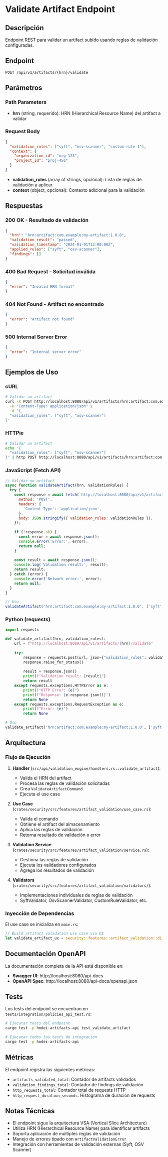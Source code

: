 # Validate Artifact Endpoint

## Descripción

Endpoint REST para validar un artifact subido usando reglas de validación configuradas.

## Endpoint

```
POST /api/v1/artifacts/{hrn}/validate
```

## Parámetros

### Path Parameters

- **hrn** (string, requerido): HRN (Hierarchical Resource Name) del artifact a validar

### Request Body

```json
{
  "validation_rules": ["syft", "osv-scanner", "custom-rule-1"],
  "context": {
    "organization_id": "org-123",
    "project_id": "proj-456"
  }
}
```

- **validation_rules** (array of strings, opcional): Lista de reglas de validación a aplicar
- **context** (object, opcional): Contexto adicional para la validación

## Respuestas

### 200 OK - Resultado de validación

```json
{
  "hrn": "hrn:artifact:com.example:my-artifact:1.0.0",
  "validation_result": "passed",
  "validation_timestamp": "2024-01-01T12:00:00Z",
  "applied_rules": ["syft", "osv-scanner"],
  "findings": []
}
```

### 400 Bad Request - Solicitud inválida

```json
{
  "error": "Invalid HRN format"
}
```

### 404 Not Found - Artifact no encontrado

```json
{
  "error": "Artifact not found"
}
```

### 500 Internal Server Error

```json
{
  "error": "Internal server error"
}
```

## Ejemplos de Uso

### cURL

```bash
# Validar un artifact
curl -X POST http://localhost:8080/api/v1/artifacts/hrn:artifact:com.example:my-artifact:1.0.0/validate \
  -H "Content-Type: application/json" \
  -d '{
  "validation_rules": ["syft", "osv-scanner"]
}'
```

### HTTPie

```bash
# Validar un artifact
echo '{
  "validation_rules": ["syft", "osv-scanner"]
}' | http POST http://localhost:8080/api/v1/artifacts/hrn:artifact:com.example:my-artifact:1.0.0/validate
```

### JavaScript (Fetch API)

```javascript
// Validar un artifact
async function validateArtifact(hrn, validationRules) {
  try {
    const response = await fetch(`http://localhost:8080/api/v1/artifacts/${hrn}/validate`, {
      method: 'POST',
      headers: {
        'Content-Type': 'application/json',
      },
      body: JSON.stringify({ validation_rules: validationRules }),
    });
    
    if (!response.ok) {
      const error = await response.json();
      console.error('Error:', error);
      return null;
    }
    
    const result = await response.json();
    console.log('Validation result:', result);
    return result;
  } catch (error) {
    console.error('Network error:', error);
    return null;
  }
}

// Uso
validateArtifact('hrn:artifact:com.example:my-artifact:1.0.0', ['syft', 'osv-scanner']);
```

### Python (requests)

```python
import requests

def validate_artifact(hrn, validation_rules):
    url = f"http://localhost:8080/api/v1/artifacts/{hrn}/validate"
    
    try:
        response = requests.post(url, json={"validation_rules": validation_rules})
        response.raise_for_status()
        
        result = response.json()
        print(f"Validation result: {result}")
        return result
    except requests.exceptions.HTTPError as e:
        print(f"HTTP Error: {e}")
        print(f"Response: {e.response.json()}")
        return None
    except requests.exceptions.RequestException as e:
        print(f"Error: {e}")
        return None

# Uso
validate_artifact('hrn:artifact:com.example:my-artifact:1.0.0', ['syft', 'osv-scanner'])
```

## Arquitectura

### Flujo de Ejecución

1. **Handler** (`src/api/validation_engine/handlers.rs::validate_artifact`):
   - Valida el HRN del artifact
   - Procesa las reglas de validación solicitadas
   - Crea `ValidateArtifactCommand`
   - Ejecuta el use case

2. **Use Case** (`crates/security/src/features/artifact_validation/use_case.rs`):
   - Valida el comando
   - Obtiene el artifact del almacenamiento
   - Aplica las reglas de validación
   - Retorna resultado de validación o error

3. **Validation Service** (`crates/security/src/features/artifact_validation/service.rs`):
   - Gestiona las reglas de validación
   - Ejecuta los validadores configurados
   - Agrega los resultados de validación

4. **Validators** (`crates/security/src/features/artifact_validation/validators/`):
   - Implementaciones individuales de reglas de validación
   - SyftValidator, OsvScannerValidator, CustomRuleValidator, etc.

### Inyección de Dependencias

El use case se inicializa en `main.rs`:

```rust
// Build artifact validation use case via DI
let validate_artifact_uc = security::features::artifact_validation::di::make_use_case();
```

## Documentación OpenAPI

La documentación completa de la API está disponible en:

- **Swagger UI**: http://localhost:8080/api-docs
- **OpenAPI Spec**: http://localhost:8080/api-docs/openapi.json

## Tests

Los tests del endpoint se encuentran en `tests/integration/policies_api_test.rs`:

```bash
# Ejecutar tests del endpoint
cargo test -p hodei-artifacts-api test_validate_artifact

# Ejecutar todos los tests de integración
cargo test -p hodei-artifacts-api
```

## Métricas

El endpoint registra las siguientes métricas:

- `artifacts_validated_total`: Contador de artifacts validados
- `validation_findings_total`: Contador de findings de validación
- `http_requests_total`: Contador total de requests HTTP
- `http_request_duration_seconds`: Histograma de duración de requests

## Notas Técnicas

- El endpoint sigue la arquitectura VSA (Vertical Slice Architecture)
- Utiliza HRN (Hierarchical Resource Name) para identificar artifacts
- Soporta aplicación de múltiples reglas de validación
- Manejo de errores tipado con `ArtifactValidationError`
- Integración con herramientas de validación externas (Syft, OSV Scanner)
